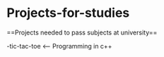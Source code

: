 # Projects-for-studies
==Projects needed to pass subjects at university==

-tic-tac-toe <-- Programming in c++ 
